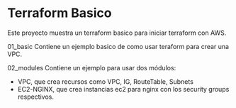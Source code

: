 # Terraform Basico
Este proyecto muestra un terraform basico para iniciar terraform con AWS. 

01_basic
Contiene un ejemplo basico de como usar teraform para crear una VPC. 

02_modules
Contiene un ejemplo para usar dos módulos:
   - VPC, que crea recursos como VPC, IG, RouteTable, Subnets
   - EC2-NGINX, que crea instancias ec2 para nginx con los security groups respectivos. 

